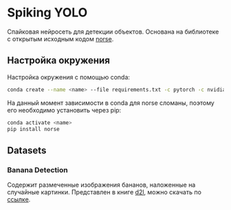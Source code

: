 # Spiking YOLO

Спайковая нейросеть для детекции объектов. Основана на библиотеке с открытым исходным кодом [norse](https://github.com/norse/norse/tree/main).

## Настройка окружения

Настройка окружения с помощью conda:

``` bash
conda create --name <name> --file requirements.txt -c pytorch -c nvidia -c conda-forge
```

На данный момент зависимости в conda для norse сломаны, поэтому его необходимо установить через pip:

``` bash
conda activate <name>
pip install norse
```

## Datasets

### Banana Detection

Содержит размеченные изображения бананов, наложенные на случайные картинки. Представлен в книге [d2l](https://d2l.ai/chapter_computer-vision/object-detection-dataset.html), можно скачать по [ссылке](http://d2l-data.s3-accelerate.amazonaws.com/banana-detection.zip).
